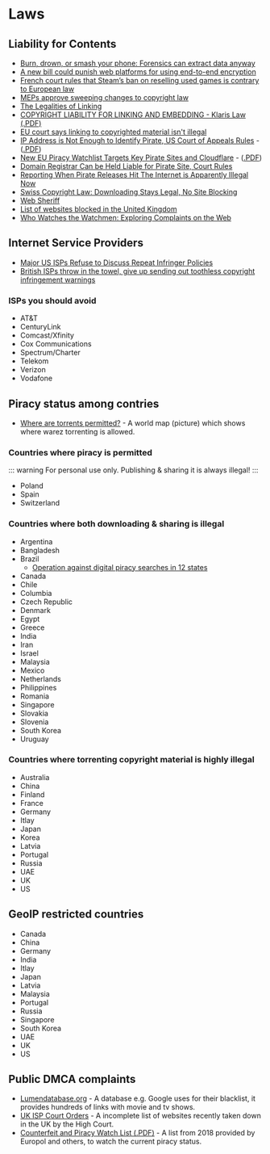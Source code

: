 # Laws

## Liability for Contents

-   [Burn, drown, or smash your phone: Forensics can extract data anyway](https://www.zdnet.com/article/burn-drown-or-smash-your-phone-forensics-can-extract-data-anyway/)
-   [A new bill could punish web platforms for using end-to-end encryption](https://www.theverge.com/2020/1/31/21116788/earn-it-act-section-230-lindsey-graham-draft-bill-encryption)
-   [French court rules that Steam’s ban on reselling used games is contrary to European law](https://www.polygon.com/2019/9/19/20874384/french-court-steam-valve-used-games-eu-law)
-   [MEPs approve sweeping changes to copyright law](https://www.theguardian.com/media/2019/mar/26/meps-approve-sweeping-changes-to-copyright-law-european-copyright-directive)
-   [The Legalities of Linking](https://www.lifewire.com/legalities-of-linking-3468972)
-   [COPYRIGHT LIABILITY FOR LINKING AND EMBEDDING - Klaris Law (.PDF)](https://klarislaw.com/wp-content/uploads/klarislaw-copyright-liability-for-linking-and-embedding.pdf)
-   [EU court says linking to copyrighted material isn't illegal](https://www.engadget.com/2016/04/08/eu-court-linking-copyrighted-content-is-legal/)
-   [IP Address is Not Enough to Identify Pirate, US Court of Appeals Rules](https://torrentfreak.com/ip-address-is-not-enough-to-identify-pirate-us-court-of-appeals-rules-180828/) - ([.PDF](https://cdn.ca9.uscourts.gov/datastore/opinions/2018/08/27/17-35041.pdf))
-   [New EU Piracy Watchlist Targets Key Pirate Sites and Cloudflare](https://torrentfreak.com/new-eu-piracy-watchlist-targets-key-pirate-sites-and-cloudflare-181210/) - ([.PDF](https://torrentfreak.com/images/tradoc_157564.pdf))
-   [Domain Registrar Can be Held Liable for Pirate Site, Court Rules](https://torrentfreak.com/domain-registrar-can-be-held-liable-for-pirate-site-court-rules-181224/)
-   [Reporting When Pirate Releases Hit The Internet is Apparently Illegal Now](https://torrentfreak.com/reporting-when-pirate-releases-hit-the-internet-is-apparently-illegal-now-190101/)
-   [Swiss Copyright Law: Downloading Stays Legal, No Site Blocking](https://torrentfreak.com/swiss-copyright-law-downloading-stays-legal-no-site-blocking/)
-   [Web Sheriff](https://en.wikipedia.org/wiki/Web_Sheriff)
-   [List of websites blocked in the United Kingdom](https://en.wikipedia.org/wiki/List_of_websites_blocked_in_the_United_Kingdom)
-   [Who Watches the Watchmen: Exploring Complaints on the Web](https://arxiv.org/abs/1902.05796)

## Internet Service Providers

-   [Major US ISPs Refuse to Discuss Repeat Infringer Policies](https://torrentfreak.com/major-us-isps-refuse-to-discuss-repeat-infringer-policies-190912/)
-   [British ISPs throw in the towel, give up sending out toothless copyright infringement warnings](https://www.theregister.co.uk/2019/07/20/creative_content_piracy/)

### ISPs you should avoid

-   AT&T
-   CenturyLink
-   Comcast/Xfinity
-   Cox Communications
-   Spectrum/Charter
-   Telekom
-   Verizon
-   Vodafone

## Piracy status among contries

-   [Where are torrents permitted?](https://i.imgur.com/3fHyG2S.png) - A world map (picture) which shows where warez torrenting is allowed.

### Countries where piracy is permitted

::: warning
For personal use only. Publishing & sharing it is always illegal!
:::

-   Poland
-   Spain
-   Switzerland

### Countries where both downloading & sharing is illegal

-   Argentina
-   Bangladesh
-   Brazil
    -   [Operation against digital piracy searches in 12 states](https://g1.globo.com/sp/sao-paulo/noticia/2019/11/01/policia-civil-deflagra-operacao-contra-pirataria-digital-em-sp.ghtml)
-   Canada
-   Chile
-   Columbia
-   Czech Republic
-   Denmark
-   Egypt
-   Greece
-   India
-   Iran
-   Israel
-   Malaysia
-   Mexico
-   Netherlands
-   Philippines
-   Romania
-   Singapore
-   Slovakia
-   Slovenia
-   South Korea
-   Uruguay

### Countries where torrenting copyright material is highly illegal

-   Australia
-   China
-   Finland
-   France
-   Germany
-   Itlay
-   Japan
-   Korea
-   Latvia
-   Portugal
-   Russia
-   UAE
-   UK
-   US

## GeoIP restricted countries

-   Canada
-   China
-   Germany
-   India
-   Itlay
-   Japan
-   Latvia
-   Malaysia
-   Portugal
-   Russia
-   Singapore
-   South Korea
-   UAE
-   UK
-   US

## Public DMCA complaints

-   [Lumendatabase.org](https://www.lumendatabase.org/) - A database e.g. Google uses for their blacklist, it provides hundreds of links with movie and tv shows.
-   [UK ISP Court Orders](http://www.ukispcourtorders.co.uk/) - A incomplete list of websites recently taken down in the UK by the High Court.
-   [Counterfeit and Piracy Watch List (.PDF)](https://torrentfreak.com/images/tradoc_157564.pdf) - A list from 2018 provided by Europol and others, to watch the current piracy status.

